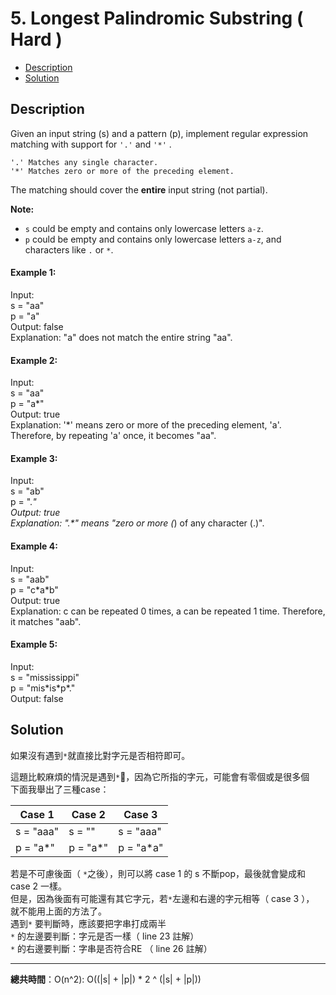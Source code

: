 # 5. Longest Palindromic Substring ( Hard )

+ [Description](#Description)  
+ [Solution](#Solution)  

## Description
Given an input string (s) and a pattern (p), implement regular expression matching with support for ```'.'``` and ```'*'``` .  
```
'.' Matches any single character.
'*' Matches zero or more of the preceding element.
```
The matching should cover the **entire** input string (not partial).  

**Note:**  

+ ```s``` could be empty and contains only lowercase letters ```a-z```.
+ ```p``` could be empty and contains only lowercase letters ```a-z```, and characters like ```.``` or ```*```.  

#### Example 1:
Input:  
s = "aa"  
p = "a"  
Output: false  
Explanation: "a" does not match the entire string "aa".  

#### Example 2:
Input:  
s = "aa"  
p = "a*"  
Output: true  
Explanation: '*' means zero or more of the preceding element, 'a'.  Therefore, by repeating 'a' once, it becomes "aa".  

#### Example 3:
Input:  
s = "ab"  
p = ".*"  
Output: true  
Explanation: ".\*" means "zero or more (*) of any character (.)".   

#### Example 4:
Input:  
s = "aab"  
p = "c\*a*b"  
Output: true  
Explanation: c can be repeated 0 times, a can be repeated 1 time.   Therefore, it matches "aab".  

#### Example 5:
Input:  
s = "mississippi"  
p = "mis\*is\*p*."  
Output: false  

## Solution
如果沒有遇到```*```就直接比對字元是否相符即可。   

這題比較麻煩的情況是遇到```*```，因為它所指的字元，可能會有零個或是很多個  
下面我舉出了三種case：   

| Case 1 | Case 2 | Case 3 |
| -------- | -------- | -------- |
| s = "aaa" | s = "" | s = "aaa" |
| p = "a*" | p = "a*" | p = "a*a" |  

若是不可慮後面（ ```*```之後），則可以將 case 1 的 s 不斷pop，最後就會變成和 case 2 一樣。  
但是，因為後面有可能還有其它字元，若```*```左邊和右邊的字元相等（ case 3 ）， 就不能用上面的方法了。  
遇到```*``` 要判斷時，應該要把字串打成兩半   
```*``` 的左邊要判斷：字元是否一樣（ line 23 註解）  
```*``` 的右邊要判斷：字串是否符合RE （ line 26 註解）

 

---

**總共時間**：O(n^2): O((|s| + |p|) * 2 ^ (|s| + |p|))
